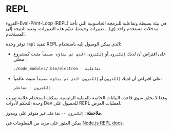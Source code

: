 # REPL

القروء-Eval-Print-Loop (REPL) هي بيئة بسيطة وتفاعلية للبرمجة الحاسوبية التي تأخذ مدخلات مستخدم واحد (ي). . تعبيرات وحيدة)، تقيّم هذه التعبيرات، وتعيد النتيجة إلى المستخدم.

توفر وحدة `repl` تنفيذ REPL الذي يمكن الوصول إليه باستخدام:

* على افتراض أن لديك `إلكترون` أو `إلكترون الذي تم بناؤه مسبقاً` مثبت كمشروع محلي :

  ```sh
  ./node_modules/.bin/electron - تفاعلية
  ```
* على افتراض أن لديك `إلكترون` أو `إلكترون الذي تم بناؤه مسبقاً` مثبت عالمياً:

  ```sh
  إلكترون - تفاعلي
  ```

وهذا لا يخلق سوى قاعدة البيانات الخاصة بالعملية الرئيسية. يمكنك استخدام علامة تبويب وحدة التحكم لأدوات Dev للحصول على REPL لعمليات العرض.

**ملاحظة:** `إلكترون --تفاعلي` غير متوفر على ويندوز.

يمكن العثور على مزيد من المعلومات في [Node.js REPL docs](https://nodejs.org/dist/latest/docs/api/repl.html).
